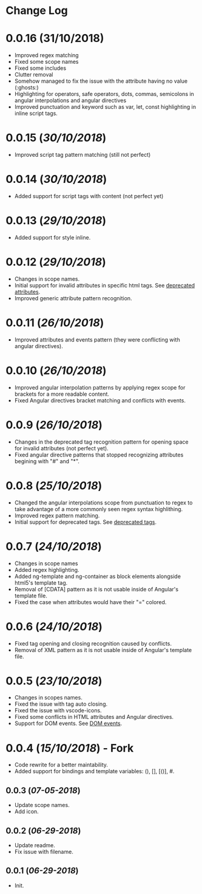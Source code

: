 # Change Log

# 0.0.16 (31/10/2018)

- Improved regex matching
- Fixed some scope names
- Fixed some includes
- Clutter removal
- Somehow managed to fix the issue with the attribute having no value (:ghosts:)
- Highlighting for operators, safe operators, dots, commas, semicolons in angular interpolations and angular directives
- Improved punctuation and keyword such as var, let, const highlighting in inline script tags.

# 0.0.15 (_30/10/2018_)

- Improved script tag pattern matching (still not perfect)

# 0.0.14 (_30/10/2018_)

- Added support for script tags with content (not perfect yet)

# 0.0.13 (_29/10/2018_)

- Added support for style inline.

# 0.0.12 (_29/10/2018_)

- Changes in scope names.
- Initial support for invalid attributes in specific html tags. See [deprecated attributes](DEPRECATED-ATTRIBUTES.md).
- Improved generic attribute pattern recognition.

# 0.0.11 (_26/10/2018_)

- Improved attributes and events pattern (they were conflicting with angular directives).

# 0.0.10 (_26/10/2018_)

- Improved angular interpolation patterns by applying regex scope for brackets for a more readable content.
- Fixed Angular directives bracket matching and conflicts with events.

# 0.0.9 (_26/10/2018_)

- Changes in the deprecated tag recognition pattern for opening space for invalid attributes (not perfect yet).
- Fixed angular directive patterns that stopped recognizing attributes begining with "#" and "\*".

# 0.0.8 (_25/10/2018_)

- Changed the angular interpolations scope from punctuation to regex to take advantage of a more commonly seen regex syntax highlithing.
- Improved regex pattern matching.
- Initial support for deprecated tags. See [deprecated tags](DEPRECATED-TAGS.md).

# 0.0.7 (_24/10/2018_)

- Changes in scope names
- Added regex highlighting.
- Added ng-template and ng-container as block elements alongside html5's template tag.
- Removal of \[CDATA\] pattern as it is not usable inside of Angular's template file.
- Fixed the case when attributes would have their "=" colored.

# 0.0.6 (_24/10/2018_)

- Fixed tag opening and closing recognition caused by conflicts.
- Removal of XML pattern as it is not usable inside of Angular's template file.

# 0.0.5 (_23/10/2018_)

- Changes in scopes names.
- Fixed the issue with tag auto closing.
- Fixed the issue with vscode-icons.
- Fixed some conflicts in HTML attributes and Angular directives.
- Support for DOM events. See [DOM events](DOM-EVENTS.md).

# 0.0.4 (_15/10/2018_) - Fork

- Code rewrite for a better maintability.
- Added support for bindings and template variables: (), [], \[()\], #.

## 0.0.3 (_07-05-2018_)

- Update scope names.
- Add icon.

## 0.0.2 (_06-29-2018_)

- Update readme.
- Fix issue with filename.

## 0.0.1 (_06-29-2018_)

- Init.

